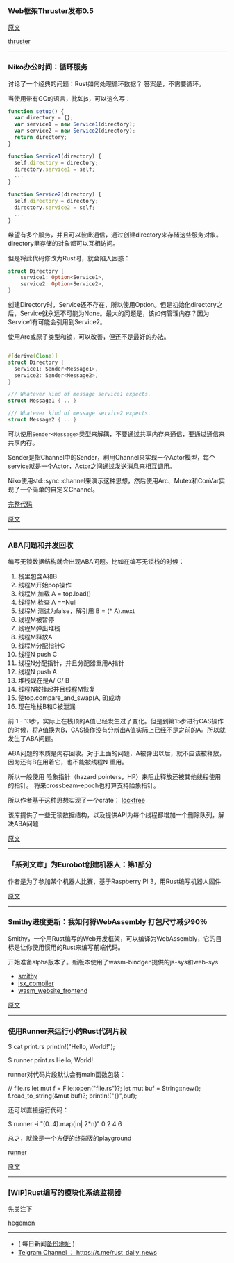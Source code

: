 ### Web框架Thruster发布0.5

[原文](https://www.reddit.com/r/rust/comments/9imvmc/thruster_050_major_release_with_improved/)

[thruster](https://github.com/trezm/thruster)

---

### Niko办公时间：循环服务

讨论了一个经典的问题：Rust如何处理循环数据？ 答案是，不需要循环。

当使用带有GC的语言，比如js，可以这么写：

```js
function setup() {
  var directory = {};
  var service1 = new Service1(directory);
  var service2 = new Service2(directory);
  return directory;
}

function Service1(directory) {
  self.directory = directory;
  directory.service1 = self;
  ...
}

function Service2(directory) {
  self.directory = directory;
  directory.service2 = self;
  ...
}
```

希望有多个服务，并且可以彼此通信，通过创建directory来存储这些服务对象。directory里存储的对象都可以互相访问。

但是将此代码修改为Rust时，就会陷入困惑：

```rust
struct Directory {
    service1: Option<Service1>,
    service2: Option<Service2>,
}
```

创建Directory时，Service还不存在，所以使用Option。但是初始化directory之后，Service就永远不可能为None。最大的问题是，该如何管理内存？因为Service1有可能会引用到Service2。

使用Arc或原子类型和锁，可以改善，但还不是最好的办法。

```rust

#[derive(Clone)]
struct Directory {
  service1: Sender<Message1>,
  service2: Sender<Message2>,
}

/// Whatever kind of message service1 expects.
struct Message1 { .. }

/// Whatever kind of message service2 expects.
struct Message2 { .. }
```

可以使用`Sender<Message>`类型来解耦，不要通过共享内存来通信，要通过通信来共享内存。

Sender是指Channel中的Sender，利用Channel来实现一个Actor模型，每个service就是一个Actor，Actor之间通过发送消息来相互调用。

Niko使用std::sync::channel来演示这种思想，然后使用Arc、Mutex和ConVar实现了一个简单的自定义Channel。

[完整代码](https://play.rust-lang.org/?gist=9fc3d90b50e8af1470a0d488fb3993b9&version=stable&mode=debug&edition=2015)


[原文](http://smallcultfollowing.com/babysteps/blog/2018/09/24/office-hours-1-cyclic-services/)

---

### ABA问题和并发回收

编写无锁数据结构就会出现ABA问题。比如在编写无锁栈的时候：

1. 栈里包含A和B
2. 线程M开始pop操作
3. 线程M 加载 A = top.load()
4. 线程M 检查 A ==Null
5. 线程M 测试为false，解引用 B = (* A).next
6. 线程M被暂停
7. 线程M弹出堆栈
8. 线程M释放A
9. 线程M分配指针C
10. 线程N push C
11. 线程N分配指针，并且分配器重用A指针
12. 线程N push A
13. 堆栈现在是A/ C/ B
14. 线程N被挂起并且线程M恢复
15. 使top.compare_and_swap(A, B)成功
16. 现在堆栈B和C被泄漏

前 1 - 13步，实际上在栈顶的A值已经发生过了变化。但是到第15步进行CAS操作的时候，将A值换为B，CAS操作没有分辨出A值实际上已经不是之前的A。所以就发生了ABA问题。

ABA问题的本质是内存回收。对于上面的问题，A被弹出以后，就不应该被释放，因为还有B在用着它，也不能被线程N 重用。

所以一般使用 险象指针（hazard pointers，HP）来阻止释放还被其他线程使用的指针。 将来crossbeam-epoch也打算支持险象指针。

所以作者基于这种思想实现了一个crate： [lockfree](https://docs.rs/lockfree/0.2.0/lockfree/)

该库提供了一些无锁数据结构，以及提供API为每个线程都增加一个删除队列，解决ABA问题


[原文](https://bzim.gitlab.io/blog/posts/incinerator-the-aba-problem-and-concurrent-reclamation.html)

---

### 「系列文章」为Eurobot创建机器人：第1部分

作者是为了参加某个机器人比赛，基于Raspberry PI 3，用Rust编写机器人固件

[原文](https://blog.florencepaul.com/creating-a-robot-for-eurobot-part-1-context)

---

### Smithy进度更新：我如何将WebAssembly 打包尺寸减少90％

Smithy，一个用Rust编写的Web开发框架，可以编译为WebAssembly，它的目标是让你使用惯用的Rust来编写前端代码。


开始准备alpha版本了。新版本使用了wasm-bindgen提供的js-sys和web-sys

- [smithy](https://github.com/rbalicki2/smithy)
- [jsx_compiler](https://github.com/rbalicki2/jsx_compiler)
- [wasm_website_frontend](https://github.com/rbalicki2/wasm_website_frontend)

[原文](https://medium.com/@robert.balicki_2494/smithy-progress-update-how-i-decreased-webassembly-bundle-size-by-90-e7fe194b2f58)

---

### 使用Runner来运行小的Rust代码片段

$ cat print.rs
println!("Hello, World!");

$ runner print.rs
Hello, World!

runner对代码片段默认会有main函数包装：

// file.rs
let mut f = File::open("file.rs")?;
let mut buf = String::new();
f.read_to_string(&mut buf)?;
println!("{}",buf);

还可以直接运行代码：

$ runner -i "(0..4).map(|n| 2*n)"
0
2
4
6

总之，就像是一个方便的终端版的playground

[runner](https://github.com/stevedonovan/runner)

[原文](https://stevedonovan.github.io/rustifications/2018/09/23/runner.html)

---

### [WIP]Rust编写的模块化系统监视器

先关注下

[hegemon](https://github.com/p-e-w/hegemon)

---

- ( 每日新闻[备份地址](https://github.com/RustStudy/rust_daily_news) )
- [Telgram Channel ： https://t.me/rust_daily_news ](https://t.me/rust_daily_news )
